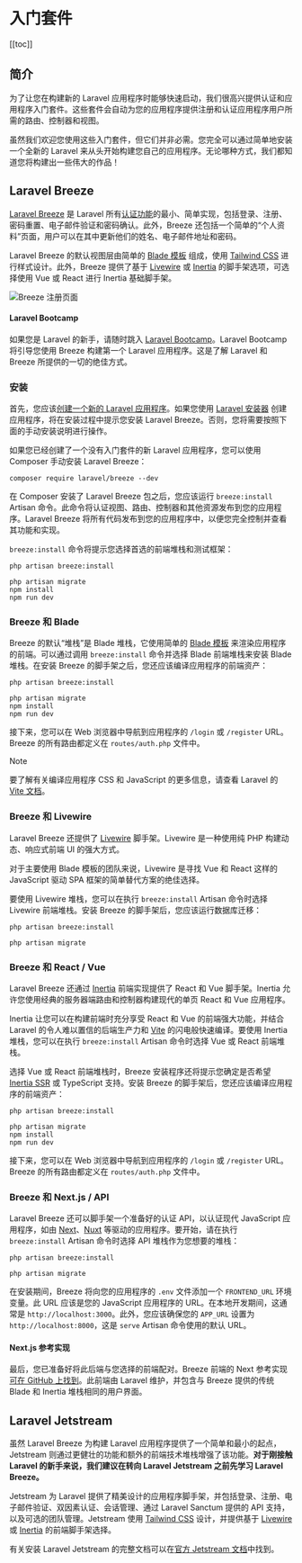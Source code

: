 # 入门套件

[[toc]]

## 简介

为了让您在构建新的 Laravel 应用程序时能够快速启动，我们很高兴提供认证和应用程序入门套件。这些套件会自动为您的应用程序提供注册和认证应用程序用户所需的路由、控制器和视图。

虽然我们欢迎您使用这些入门套件，但它们并非必需。您完全可以通过简单地安装一个全新的 Laravel 来从头开始构建您自己的应用程序。无论哪种方式，我们都知道您将构建出一些伟大的作品！

## Laravel Breeze

[Laravel Breeze](https://github.com/laravel/breeze) 是 Laravel 所有[认证功能](/docs/{{version}}/authentication)的最小、简单实现，包括登录、注册、密码重置、电子邮件验证和密码确认。此外，Breeze 还包括一个简单的“个人资料”页面，用户可以在其中更新他们的姓名、电子邮件地址和密码。

Laravel Breeze 的默认视图层由简单的 [Blade 模板](/docs/{{version}}/blade) 组成，使用 [Tailwind CSS](https://tailwindcss.com) 进行样式设计。此外，Breeze 提供了基于 [Livewire](https://livewire.laravel.com) 或 [Inertia](https://inertiajs.com) 的脚手架选项，可选择使用 Vue 或 React 进行 Inertia 基础脚手架。

![Breeze 注册页面](https://laravel.com/img/docs/breeze-register.png)

#### Laravel Bootcamp

如果您是 Laravel 的新手，请随时跳入 [Laravel Bootcamp](https://bootcamp.laravel.com)。Laravel Bootcamp 将引导您使用 Breeze 构建第一个 Laravel 应用程序。这是了解 Laravel 和 Breeze 所提供的一切的绝佳方式。

### 安装

首先，您应该[创建一个新的 Laravel 应用程序](/docs/{{version}}/installation)。如果您使用 [Laravel 安装器](/docs/{{version}}/installation#creating-a-laravel-project) 创建应用程序，将在安装过程中提示您安装 Laravel Breeze。否则，您将需要按照下面的手动安装说明进行操作。

如果您已经创建了一个没有入门套件的新 Laravel 应用程序，您可以使用 Composer 手动安装 Laravel Breeze：

```shell
composer require laravel/breeze --dev
```

在 Composer 安装了 Laravel Breeze 包之后，您应该运行 `breeze:install` Artisan 命令。此命令将认证视图、路由、控制器和其他资源发布到您的应用程序。Laravel Breeze 将所有代码发布到您的应用程序中，以便您完全控制并查看其功能和实现。

`breeze:install` 命令将提示您选择首选的前端堆栈和测试框架：

```shell
php artisan breeze:install

php artisan migrate
npm install
npm run dev
```

### Breeze 和 Blade

Breeze 的默认“堆栈”是 Blade 堆栈，它使用简单的 [Blade 模板](/docs/{{version}}/blade) 来渲染应用程序的前端。可以通过调用 `breeze:install` 命令并选择 Blade 前端堆栈来安装 Blade 堆栈。在安装 Breeze 的脚手架之后，您还应该编译应用程序的前端资产：

```shell
php artisan breeze:install

php artisan migrate
npm install
npm run dev
```

接下来，您可以在 Web 浏览器中导航到应用程序的 `/login` 或 `/register` URL。Breeze 的所有路由都定义在 `routes/auth.php` 文件中。

> [!NOTE]
> 要了解有关编译应用程序 CSS 和 JavaScript 的更多信息，请查看 Laravel 的 [Vite 文档](/docs/{{version}}/vite#running-vite)。

### Breeze 和 Livewire

Laravel Breeze 还提供了 [Livewire](https://livewire.laravel.com) 脚手架。Livewire 是一种使用纯 PHP 构建动态、响应式前端 UI 的强大方式。

对于主要使用 Blade 模板的团队来说，Livewire 是寻找 Vue 和 React 这样的 JavaScript 驱动 SPA 框架的简单替代方案的绝佳选择。

要使用 Livewire 堆栈，您可以在执行 `breeze:install` Artisan 命令时选择 Livewire 前端堆栈。安装 Breeze 的脚手架后，您应该运行数据库迁移：

```shell
php artisan breeze:install

php artisan migrate
```

### Breeze 和 React / Vue

Laravel Breeze 还通过 [Inertia](https://inertiajs.com) 前端实现提供了 React 和 Vue 脚手架。Inertia 允许您使用经典的服务器端路由和控制器构建现代的单页 React 和 Vue 应用程序。

Inertia 让您可以在构建前端时充分享受 React 和 Vue 的前端强大功能，并结合 Laravel 的令人难以置信的后端生产力和 [Vite](https://vitejs.dev) 的闪电般快速编译。要使用 Inertia 堆栈，您可以在执行 `breeze:install` Artisan 命令时选择 Vue 或 React 前端堆栈。

选择 Vue 或 React 前端堆栈时，Breeze 安装程序还将提示您确定是否希望 [Inertia SSR](https://inertiajs.com/server-side-rendering) 或 TypeScript 支持。安装 Breeze 的脚手架后，您还应该编译应用程序的前端资产：

```shell
php artisan breeze:install

php artisan migrate
npm install
npm run dev
```

接下来，您可以在 Web 浏览器中导航到应用程序的 `/login` 或 `/register` URL。Breeze 的所有路由都定义在 `routes/auth.php` 文件中。

### Breeze 和 Next.js / API

Laravel Breeze 还可以脚手架一个准备好的认证 API，以认证现代 JavaScript 应用程序，如由 [Next](https://nextjs.org)、[Nuxt](https://nuxt.com) 等驱动的应用程序。要开始，请在执行 `breeze:install` Artisan 命令时选择 API 堆栈作为您想要的堆栈：

```shell
php artisan breeze:install

php artisan migrate
```

在安装期间，Breeze 将向您的应用程序的 `.env` 文件添加一个 `FRONTEND_URL` 环境变量。此 URL 应该是您的 JavaScript 应用程序的 URL。在本地开发期间，这通常是 `http://localhost:3000`。此外，您应该确保您的 `APP_URL` 设置为 `http://localhost:8000`，这是 `serve` Artisan 命令使用的默认 URL。

#### Next.js 参考实现

最后，您已准备好将此后端与您选择的前端配对。Breeze 前端的 Next 参考实现[可在 GitHub 上找到](https://github.com/laravel/breeze-next)。此前端由 Laravel 维护，并包含与 Breeze 提供的传统 Blade 和 Inertia 堆栈相同的用户界面。

## Laravel Jetstream

虽然 Laravel Breeze 为构建 Laravel 应用程序提供了一个简单和最小的起点，Jetstream 则通过更健壮的功能和额外的前端技术堆栈增强了该功能。**对于刚接触 Laravel 的新手来说，我们建议在转向 Laravel Jetstream 之前先学习 Laravel Breeze。**

Jetstream 为 Laravel 提供了精美设计的应用程序脚手架，并包括登录、注册、电子邮件验证、双因素认证、会话管理、通过 Laravel Sanctum 提供的 API 支持，以及可选的团队管理。Jetstream 使用 [Tailwind CSS](https://tailwindcss.com) 设计，并提供基于 [Livewire](https://livewire.laravel.com) 或 [Inertia](https://inertiajs.com) 的前端脚手架选择。

有关安装 Laravel Jetstream 的完整文档可以在[官方 Jetstream 文档](https://jetstream.laravel.com)中找到。
